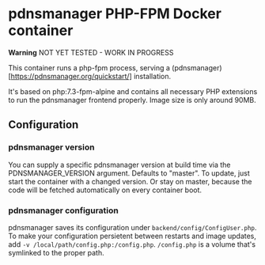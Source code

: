 # pdnsmanager PHP-FPM Docker container

**Warning** NOT YET TESTED - WORK IN PROGRESS

This container runs a php-fpm process, serving a (pdnsmanager)[https://pdnsmanager.org/quickstart/] installation.

It's based on php:7.3-fpm-alpine and contains all necessary PHP extensions to run the pdnsmanager frontend properly. Image size is only around 90MB.

## Configuration

### pdnsmanager version

You can supply a specific pdnsmanager version at build time via the PDNSMANAGER_VERSION argument. Defaults to "master".
To update, just start the container with a changed version. Or stay on master, because the code will be fetched automatically on every container boot.

### pdnsmanager configuration

pdnsmanager saves its configuration under `backend/config/ConfigUser.php`.  
To make your configuration persietent between restarts and image updates, add `-v
/local/path/config.php:/config.php`. `/config.php` is a volume that's symlinked
to the proper path.

